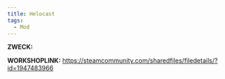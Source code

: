 ```yaml
---
title: Helocast
tags:
  - Mod
---
```

**ZWECK:** 

**WORKSHOPLINK:** https://steamcommunity.com/sharedfiles/filedetails/?id=1947483966
 <script src="https://www.steamwidgets.net/api/resource/query?type=js&module=workshop&version=v1"></script>
<steam-workshop itemid="1947483966"></steam-workshop>